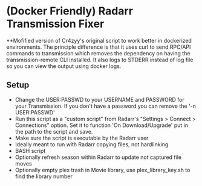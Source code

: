 (Docker Friendly) Radarr Transmission Fixer
======
**Mofified version of Cr4zyy's original script to work better in dockerized environments.  The principle difference is that it uses curl to send RPC/API commands to transmission which removes the dependency on having the transmission-remote CLI installed.  It also logs to STDERR instead of log file so you can view the output using docker logs.

## Setup

* Change the USER:PASSWD to your USERNAME and PASSWORD for your Transmission. If you don't have a password you can remove the '-n USER:PASSWD'
* Run this script as a "custom script" from Radarr's "Settings > Connect > Connections" option. Set it to function 'On Download/Upgrade' put in the path to the script and save.
* Make sure the script is executable by the Radarr user
* Ideally meant to run with Radarr copying files, not hardlinking
* BASH script
* Optionally refresh season within Radarr to update not captured file moves
* Optionally empty plex trash in Movie library, use plex_library_key.sh to find the library number


